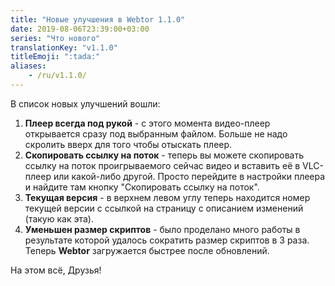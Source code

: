 ```yaml
---
title: "Новые улучшения в Webtor 1.1.0"
date: 2019-08-06T23:39:00+03:00
series: "Что нового"
translationKey: "v1.1.0"
titleEmoji: ":tada:"
aliases:
    - /ru/v1.1.0/
---
```

В список новых улучшений вошли:

1. **Плеер всегда под рукой** - с этого момента видео-плеер открывается сразу под выбранным файлом. Больше не надо скролить вверх для того чтобы отыскать плеер.
2. **Скопировать ссылку на поток** - теперь вы можете скопировать ссылку на поток проигрываемого сейчас видео и вставить её в VLC-плеер или какой-либо другой. Просто перейдите в настройки плеера и найдите там кнопку "Скопировать ссылку на поток".
3. **Текущая версия** - в верхнем левом углу теперь находится номер текущей версии с ссылкой на страницу с описанием изменений (такую как эта).
4. **Уменьшен размер скриптов** - было проделано много работы в результате которой удалось сократить размер скриптов в 3 раза. Теперь **Webtor** загружается быстрее после обновлений.

На этом всё, Друзья!
